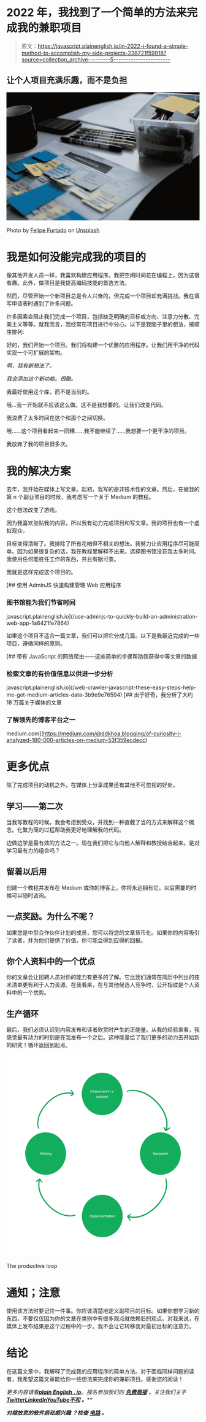 # 2022 年，我找到了一个简单的方法来完成我的兼职项目

> 原文：<https://javascript.plainenglish.io/in-2022-i-found-a-simple-method-to-accomplish-my-side-projects-238721f59918?source=collection_archive---------5----------------------->

## 让个人项目充满乐趣，而不是负担

![](img/7f4158ec24ee189d0f8ea16689e71cbf.png)

Photo by [Felipe Furtado](https://unsplash.com/@furtado?utm_source=medium&utm_medium=referral) on [Unsplash](https://unsplash.com?utm_source=medium&utm_medium=referral)

# 我是如何没能完成我的项目的

像其他开发人员一样，我喜欢构建应用程序。我把空闲时间花在编程上，因为这很有趣。此外，做项目是我提高编码技能的首选方法。

然而，尽管开始一个新项目总是令人兴奋的，但完成一个项目却充满挑战。我在填写申请表时遇到了许多问题。

许多因素会阻止我们完成一个项目，包括缺乏明确的目标或方向、注意力分散、完美主义等等。就我而言，我经常在项目进行中分心。以下是我脑子里的想法，按顺序排列:

好的，我们开始一个项目。我们将构建一个优雅的应用程序。让我们用干净的代码实现一个可扩展的架构。

*啊，我有新想法了。*

*我会添加这个新功能。很酷。*

我最好使用这个库，而不是当前的。

哦…我一开始就不应该这么做。这不是我想要的。让我们改变代码。

我浪费了太多时间在这个和那个之间切换。

哦……这个项目看起来一团糟……我不能继续了……我想要一个更干净的项目。

我放弃了我的项目很多次。

# 我的解决方案

去年，我开始在媒体上写文章。起初，我写的是非技术性的文章。然后，在做我的第 n 个副业项目的时候，我考虑写一个关于 Medium 的教程。

这个想法改变了游戏。

因为我喜欢张贴我的内容，所以我有动力完成项目和写文章。我的项目也有一个虚拟观众。

目标变得清晰了。我排除了所有花哨但不相关的想法。我努力让应用程序尽可能简单。因为如果很复杂的话，我在教程里解释不出来。选择图书馆没花我太多时间。我使用任何能胜任工作的东西，并且有据可查。

我就是这样完成这个项目的。

[](/use-adminjs-to-quickly-build-an-administration-web-app-1a6421fe7864) [## 使用 AdminJS 快速构建管理 Web 应用程序

### 图书馆能为我们节省时间

javascript.plainenglish.io](/use-adminjs-to-quickly-build-an-administration-web-app-1a6421fe7864) 

如果这个项目不适合一篇文章，我们可以把它分成几篇。以下是我最近完成的一些项目，遵循同样的原则。

[](/web-crawler-javascript-these-easy-steps-help-me-get-medium-articles-data-3b9e9e76594) [## 带有 JavaScript 的网络爬虫——这些简单的步骤帮助我获得中等文章的数据

### 检索文章的有价值信息以供进一步分析

javascript.plainenglish.io](/web-crawler-javascript-these-easy-steps-help-me-get-medium-articles-data-3b9e9e76594) [](https://medium.com/@ddkhoa.blogging/of-curiosity-i-analyzed-180-000-articles-on-medium-53f359ecdecc) [## 出于好奇，我分析了大约 18 万篇关于媒体的文章

### 了解领先的博客平台之一

medium.com](https://medium.com/@ddkhoa.blogging/of-curiosity-i-analyzed-180-000-articles-on-medium-53f359ecdecc) 

# **更多优点**

除了完成项目的动机之外，在媒体上分享成果还有其他不可忽视的好处。

## 学习——第二次

当我写教程的时候，我会考虑到受众，并找到一种直截了当的方式来解释这个概念。化繁为简的过程帮助我更好地理解我的代码。

边做边学是最有效的方法之一。现在我们把它与向他人解释和教授结合起来。是对学习最有力的组合吗？

## 留着以后用

创建一个教程并发布在 Medium 或你的博客上，你将永远拥有它。以后需要的时候可以随时咨询。

## 一点奖励。为什么不呢？

如果您是中型合作伙伴计划的成员，您可以将您的文章货币化。如果你的内容吸引了读者，并为他们提供了价值，你可能会得到应得的回报。

## 你个人资料中的一个优点

你的文章会让招聘人员对你的能力有更多的了解。它比我们通常在简历中列出的技术清单更有利于人力资源。在我看来，在与其他候选人竞争时，公开指纹是个人资料中的一个优势。

## 生产循环

最后，我们必须认识到内容发布和读者欣赏时产生的正能量。从我的经验来看，我感觉最有动力的时刻是在我发布一个之后。这种能量给了我们更多的动力去开始新的研究！循环返回到起点。

![](img/2fec699b52d37d5572040c4266ca7d25.png)

The productive loop

# 通知；注意

使用该方法时要记住一件事。你应该清楚地定义副项目的目标。如果你想学习新的东西，不要仅仅因为你的文章在类别中有很多观点就依赖旧的观点。对我来说，在媒体上发布结果是这个过程中的一步。我不会让它转移我对最初目标的注意力。

# 结论

在这篇文章中，我解释了完成我的应用程序的简单方法。对于面临同样问题的读者，我希望这篇文章能给你一些想法来完成你的兼职项目。感谢您的阅读！

*更多内容请看*[***plain English . io***](https://plainenglish.io/)*。报名参加我们的* [***免费周报***](http://newsletter.plainenglish.io/) *。关注我们关于*[***Twitter***](https://twitter.com/inPlainEngHQ)[***LinkedIn***](https://www.linkedin.com/company/inplainenglish/)*[***YouTube***](https://www.youtube.com/channel/UCtipWUghju290NWcn8jhyAw)*[***不和***](https://discord.gg/GtDtUAvyhW) ***。*****

*****对缩放您的软件启动感兴趣*** *？检查* [***电路***](https://circuit.ooo?utm=publication-post-cta) *。***